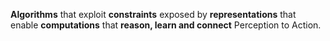 
**Algorithms** that exploit
**constraints** exposed by
**representations** that enable
**computations** that
**reason, learn and
connect**
Perception to Action.

